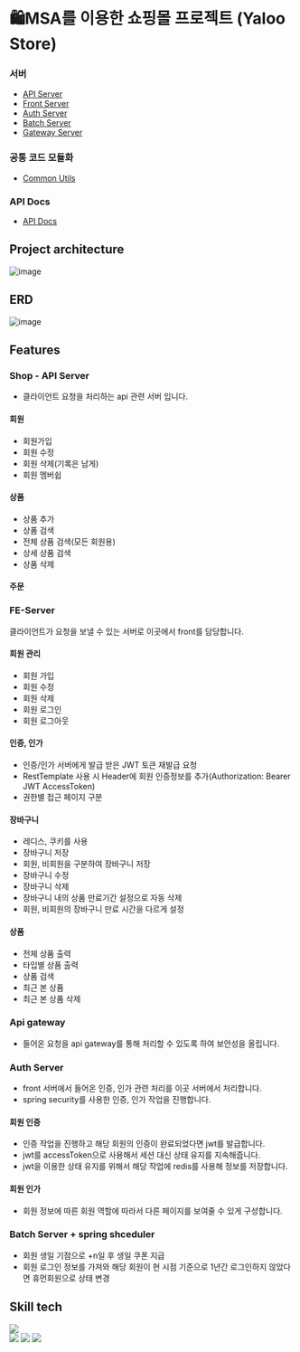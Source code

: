 # 🛍️MSA를 이용한 쇼핑몰 프로젝트 (Yaloo Store)
### 서버
- <a href="https://github.com/yalooStore/yalooStore-shop">API Server</a>
- <a href="https://github.com/yalooStore/yalooStore-front">Front Server</a>
- <a href="https://github.com/yalooStore/yalooStore-auth">Auth Server</a>
- <a href="https://github.com/yalooStore/yalooStore-batch">Batch Server</a>
- <a href="https://github.com/yalooStore/yalooStore-gateway">Gateway Server</a>

### 공통 코드 모듈화
- <a href="https://github.com/yalooStore/yalooStore-common-utils">Common Utils</a>

### API Docs
- <a href="https://yeomyaloo.github.io/yalooStore_API_document.github.io/">API Docs</a> 

## Project architecture
![image](https://github.com/yalooStore/.github/assets/81970382/cc7560f2-0f80-40c8-a060-97dc26d73b27)

## ERD
![image](https://github.com/yalooStore/.github/assets/81970382/cc9000d5-516d-422e-b208-490323b73fb2)

## Features
### Shop - API Server
- 클라이언트 요청을 처리하는 api 관련 서버 입니다.
#### 회원
- 회원가입
- 회원 수정
- 회원 삭제(기록은 남게)
- 회원 멤버쉽

#### 상품
- 상품 추가
- 상품 검색
- 전체 상품 검색(모든 회원용)
- 상세 상품 검색
- 상품 삭제

#### 주문


### FE-Server
클라이언트가 요청을 보낼 수 있는 서버로 이곳에서 front를 담당합니다.
#### 회원 관리
- 회원 가입
- 회원 수정
- 회원 삭제
- 회원 로그인
- 회원 로그아웃
#### 인증, 인가
- 인증/인가 서버에게 발급 받은 JWT 토큰 재발급 요청
- RestTemplate 사용 시 Header에 회원 인증정보를 추가(Authorization: Bearer JWT AccessToken)
- 권한별 접근 페이지 구분
#### 장바구니
- 레디스, 쿠키를 사용
- 장바구니 저장
- 회원, 비회원을 구분하여 장바구니 저장
- 장바구니 수정
- 장바구니 삭제
- 장바구니 내의 상품 만료기간 설정으로 자동 삭제
- 회원, 비회원의 장바구니 만료 시간을 다르게 설정
#### 상품
- 전체 상품 출력
- 타입별 상품 출력
- 상품 검색
- 최근 본 상품
- 최근 본 상품 삭제


### Api gateway
- 들어온 요청을 api gateway를 통해 처리할 수 있도록 하여 보안성을 올립니다.

### Auth Server
- front 서버에서 들어온 인증, 인가 관련 처리를 이곳 서버에서 처리합니다.
- spring security를 사용한 인증, 인가 작업을 진행합니다. 
#### 회원 인증
- 인증 작업을 진행하고 해당 회원의 인증이 완료되었다면 jwt를 발급합니다.
- jwt를 accessToken으로 사용해서 세션 대신 상태 유지를 지속해줍니다.
- jwt을 이용한 상태 유지를 위해서 해당 작업에 redis를 사용해 정보를 저장합니다.
#### 회원 인가
- 회원 정보에 따른 회원 역할에 따라서 다른 페이지를 보여줄 수 있게 구성합니다.

  
### Batch Server + spring shceduler
- 회원 생일 기점으로 +n일 후 생일 쿠폰 지급
- 회원 로그인 정보를 가져와 해당 회원이 현 시점 기준으로 1년간 로그인하지 않았다면 휴먼회원으로 상태 변경

## Skill tech 
<img src="https://img.shields.io/badge/{내용}-{배경 색깔}?style={스타일}&logo={로고이름}&logoColor={로고 색깔}"/>
<div>
<img src="https://img.shields.io/badge/spring-6DB33F?style=flat&logo=Spring&logoColor=white"/> 
<img src="https://img.shields.io/badge/springBoot-6DB33F?style=flat&logo=Spring boot&logoColor=white"/>
<img src="https://img.shields.io/badge/spring Security-6DB33F?style=flat&logo=Spring Security&logoColor=white"/>
</div>

